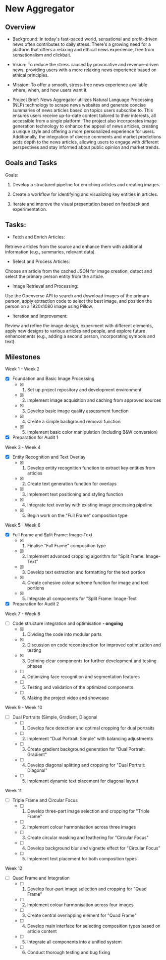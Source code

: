 # New Aggregator
## Overview
- Background:
In today's fast-paced world, sensational and profit-driven news often contributes to daily stress. There's a growing need for a platform that offers a relaxing and ethical news experience, free from sensationalism and clickbait.

 - Vision:
To reduce the stress caused by provocative and revenue-driven news, providing users with a more relaxing news experience based on ethical principles.

 - Mission:
To offer a smooth, stress-free news experience available where, when, and how users want it.

 - Project Brief:
News Aggregator utilizes Natural Language Processing (NLP) technology to scrape news websites and generate concise summaries of news articles based on topics users subscribe to. This ensures users receive up-to-date content tailored to their interests, all accessible from a single platform. The project also incorporates image generation technology to enhance the appeal of news articles, creating a unique style and offering a more personalized experience for users. Additionally, the integration of diverse comments and market predictions adds depth to the news articles, allowing users to engage with different perspectives and stay informed about public opinion and market trends.

## Goals and Tasks
Goals:
1. Develop a structured pipeline for enriching articles and creating images.

2. Create a workflow for identifying and visualizing key entities in articles.

3. Iterate and improve the visual presentation based on feedback and experimentation.

## Tasks:
 - Fetch and Enrich Articles:

Retrieve articles from the source and enhance them with additional information (e.g., summaries, relevant data).

 - Select and Process Articles:

Choose an article from the cached JSON for image creation, detect and select the primary person entity from the article.

 - Image Retrieval and Processing:

Use the Openverse API to search and download images of the primary person, apply extraction code to select the best image, and position the person on a 1920x1080 image using Pillow.

 - Iteration and Improvement:

Review and refine the image design, experiment with different elements, apply new designs to various articles and people, and explore future enhancements (e.g., adding a second person, incorporating symbols and text).


## Milestones
Week 1 - Week 2
  * [x] Foundation and Basic Image Processing
      * [x]  1. Set up project repository and development environment
      * [x]  2. Implement image acquisition and caching from approved sources
      * [x]  3. Develop basic image quality assessment function
      * [x]  4. Create a simple background removal function
      * [x]  5. Implement basic color manipulation (including B&W conversion)
  * [x] Preparation for Audit 1
   
Week 3 - Week 4       
  * [x] Entity Recognition and Text Overlay
      * [x]  1. Develop entity recognition function to extract key entities from articles
      * [x]  2. Create text generation function for overlays
      * [x]  3. Implement text positioning and styling function
      * [x]  4. Integrate text overlay with existing image processing pipeline
      * [x]  5. Begin work on the "Full Frame" composition type
    
Week 5 - Week 6
  * [x] Full Frame and Split Frame: Image-Text
      * [x] 1. Finalise "Full Frame" composition type
      * [x] 2. Implement advanced cropping algorithm for "Split Frame: Image-Text"
      * [x] 3. Develop text extraction and formatting for the text portion
      * [x] 4. Create cohesive colour scheme function for image and text portions
      * [x] 5. Integrate all components for "Split Frame: Image-Text
  * [x] Preparation for Audit 2

Week 7 - Week 8
  * [ ] Code structure integration and optimisation  **- ongoing**
      * [x] 1. Dividing the code into modular parts
      * [x] 2. Discussion on code reconstruction for improved optimization and testing
      * [x] 3. Defining clear components for further development and testing phases
      * [ ] 4. Optimizing face recognition and segmentation features
      * [ ] 5. Testing and validation of the optimized components
      * [ ] 6. Making the project video and showcase 
       
Week 9 - Week 10
  * [ ] Dual Portraits (Simple, Gradient, Diagonal
      * [ ] 1. Develop face detection and optimal cropping for dual portraits
      * [ ] 2. Implement "Dual Portrait: Simple" with balancing adjustments
      * [ ] 3. Create gradient background generation for "Dual Portrait: Gradient"
      * [ ] 4. Develop diagonal splitting and cropping for "Dual Portrait: Diagonal"
      * [ ] 5. Implement dynamic text placement for diagonal layout
   
Week 11
  * [ ] Triple Frame and Circular Focus
      * [ ] 1. Develop three-part image selection and cropping for "Triple Frame"
      * [ ] 2. Implement colour harmonisation across three images
      * [ ] 3. Create circular masking and feathering for "Circular Focus"
      * [ ] 4. Develop background blur and vignette effect for "Circular Focus"
      * [ ] 5. Implement text placement for both composition types
   
Week 12
  * [ ] Quad Frame and Integration
      * [ ] 1. Develop four-part image selection and cropping for "Quad Frame"
      * [ ] 2. Implement colour harmonisation across four images
      * [ ] 3. Create central overlapping element for "Quad Frame"
      * [ ] 4. Develop main interface for selecting composition types based on article content
      * [ ] 5. Integrate all components into a unified system
      * [ ] 6. Conduct thorough testing and bug fixing
